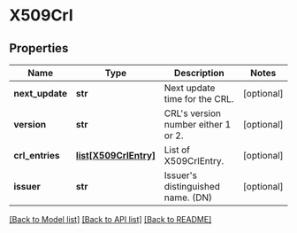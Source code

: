 # X509Crl

## Properties
Name | Type | Description | Notes
------------ | ------------- | ------------- | -------------
**next_update** | **str** | Next update time for the CRL. | [optional] 
**version** | **str** | CRL&#x27;s version number either 1 or 2. | [optional] 
**crl_entries** | [**list[X509CrlEntry]**](X509CrlEntry.md) | List of X509CrlEntry. | [optional] 
**issuer** | **str** | Issuer&#x27;s distinguished name. (DN) | [optional] 

[[Back to Model list]](../README.md#documentation-for-models) [[Back to API list]](../README.md#documentation-for-api-endpoints) [[Back to README]](../README.md)

